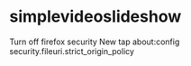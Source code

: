 # simplevideoslideshow


Turn off firefox security
New tap
about:config
security.fileuri.strict_origin_policy
